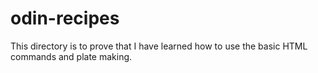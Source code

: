 # odin-recipes
This directory is to prove that I have learned how to use the basic HTML commands and plate making.